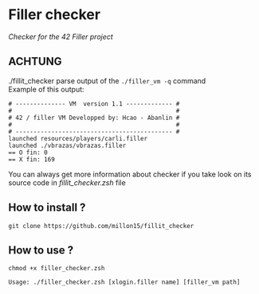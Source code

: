 # Filler checker
*Checker for the 42 Filler project*

## ACHTUNG

./fillit_checker parse output of the `./filler_vm -q` command<br />
Example of this output:
```
# -------------- VM  version 1.1 ------------- #
#                                              #
# 42 / filler VM Developped by: Hcao - Abanlin #
#                                              #
# -------------------------------------------- #
launched resources/players/carli.filler
launched ./vbrazas/vbrazas.filler
== O fin: 0
== X fin: 169
```
You can always get more information about checker if you take look on its source code in *fillit_checker.zsh* file<br />

## How to install ?

	git clone https://github.com/millon15/fillit_checker

## How to use ?

	chmod +x filler_checker.zsh

	Usage: ./filler_checker.zsh [xlogin.filler name] [filler_vm path]
